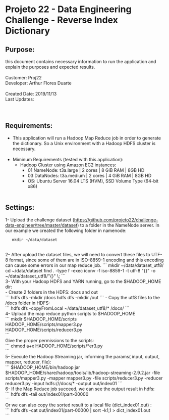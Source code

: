 # Projeto 22 - Data Engineering Challenge - Reverse Index Dictionary <br>

## Purpose: 
  this document contains necessary information to run the application and explain the purposes and expected results.<br />
<br />
Customer: Proj22 <br />
Developer: Arthur Flores Duarte <br />
<br />
Created Date: 2019/11/13 <br />
Last Updates:  <br />
<br /><br />

## Requirements:
- This application will run a Hadoop Map Reduce job in order to generate the dictionary. So a Unix environment with a Hadoop HDFS cluster is necessary. <br /><br />
- Miminum Requirements (tested with this application):
  - Hadoop Cluster using Amazon EC2 instances:
    - 01 NameNode:  t3a.large	 | 2 cores | 8 GiB RAM | 8GB HD
    - 03 DataNodes: t3a.medium | 2 cores | 4 GiB RAM | 8GB HD
    - OS: Ubuntu Server 16.04 LTS (HVM), SSD Volume Type (64-bit x86)
  <br /><br />
  
## Settings:
1- Upload the challenge dataset (https://github.com/projeto22/challenge-data-engineer/tree/master/dataset) to a folder in the NameNode server. In our example we created the following folder in namenode: <br />
  ``` 
     mkdir ~/data/dataset  
  ```
  <br />
2- After upload the dataset files, we will need to convert these files to UTF-8 format, since some of them are in ISO-8859-1 encoding and this encoding can cause some errors in our map reduce job. 
  ``` 
  mkdir ~/data/dataset_utf8/
  cd ~/data/dataset 
  find . -type f -exec iconv -f iso-8859-1 -t utf-8 "{}" -o ~/data/dataset_utf8/"{}" \;  
  ```
<br />
3- With your Hadoop HDFS and YARN running, go to the $HADOOP_HOME dir:<br />
  - Create 2 folders in the HDFS: docs and out<br />
  ``` 
      hdfs dfs -mkdir /docs
      hdfs dfs -mkdir /out 
   ```
  - Copy the utf8 files to the /docs folder in HDFS:<br />
  ``` 
      hdfs dfs -copyFromLocal ~/data/dataset_utf8/* /docs/
  ```
<br />
4- Upload the map reduce python scripts to $HADOOP_HOME<br />
```
 mkdir $HADOOP_HOME/scripts<br />
 HADOOP_HOME/scripts/mapper3.py<br />
 HADOOP_HOME/scripts/reducer3.py<br />
```
<br />
Give the proper permissions to the scripts:<br />
```
 chmod a+x HADOOP_HOME/scripts/*er3.py<br />
``` 
<br />
5- Execute the Hadoop Streaming jar, informing the params( input, output, mapper, reducer, file):<br />
```
$HADOOP_HOME/bin/hadoop jar $HADOOP_HOME/share/hadoop/tools/lib/hadoop-streaming-2.9.2.jar  -file scripts/mapper3.py   -mapper mapper3.py   -file  scripts/reducer3.py  -reducer reducer3.py   -input  hdfs:///docs/*  -output out/index01
```
<br />
6- If the Map Reduce job succeed, we can see the output result in hdfs:<br />
```
hdfs dfs -tail out/index01/part-00000<br />
```
<br />
Or we can also copy the sorted result to a local file (dict_index01.out) :<br />
```
hdfs dfs -cat out/index01/part-00000 | sort -k1,1 > dict_index01.out<br />
```
<br /><br />


